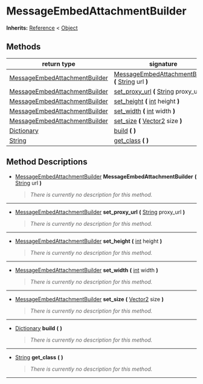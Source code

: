   
# MessageEmbedAttachmentBuilder
  
**Inherits:** [Reference](https://docs.godotengine.org/en/3.5/classes/class_reference.html) < [Object](https://docs.godotengine.org/en/3.5/classes/class_object.html)  
  
  
## Methods
  
| return type                                                                     | signature                                                                                                                                                      |
|---------------------------------------------------------------------------------|----------------------------------------------------------------------------------------------------------------------------------------------------------------|
| [MessageEmbedAttachmentBuilder](./class_messageembedattachmentbuilder.md)       | [MessageEmbedAttachmentBuilder](#method-MessageEmbedAttachmentBuilder) **(** [String](https://docs.godotengine.org/en/3.5/classes/class_string.html) url **)** |
| [MessageEmbedAttachmentBuilder](./class_messageembedattachmentbuilder.md)       | [set\_proxy\_url](#method-set-proxy-url) **(** [String](https://docs.godotengine.org/en/3.5/classes/class_string.html) proxy\_url **)**                        |
| [MessageEmbedAttachmentBuilder](./class_messageembedattachmentbuilder.md)       | [set\_height](#method-set-height) **(** [int](https://docs.godotengine.org/en/3.5/classes/class_int.html) height **)**                                         |
| [MessageEmbedAttachmentBuilder](./class_messageembedattachmentbuilder.md)       | [set\_width](#method-set-width) **(** [int](https://docs.godotengine.org/en/3.5/classes/class_int.html) width **)**                                            |
| [MessageEmbedAttachmentBuilder](./class_messageembedattachmentbuilder.md)       | [set\_size](#method-set-size) **(** [Vector2](https://docs.godotengine.org/en/3.5/classes/class_vector2.html) size **)**                                       |
| [Dictionary](https://docs.godotengine.org/en/3.5/classes/class_dictionary.html) | [build](#method-build) **(**  **)**                                                                                                                            |
| [String](https://docs.godotengine.org/en/3.5/classes/class_string.html)         | [get\_class](#method-get-class) **(**  **)**                                                                                                                   |  
  
## Method Descriptions
  
- <a name="method-MessageEmbedAttachmentBuilder"></a>[MessageEmbedAttachmentBuilder](./class_messageembedattachmentbuilder.md) **MessageEmbedAttachmentBuilder** **(** [String](https://docs.godotengine.org/en/3.5/classes/class_string.html) url **)**  
  
	> *There is currently no description for this method.*  
________________

- <a name="method-set-proxy-url"></a>[MessageEmbedAttachmentBuilder](./class_messageembedattachmentbuilder.md) **set\_proxy\_url** **(** [String](https://docs.godotengine.org/en/3.5/classes/class_string.html) proxy\_url **)**  
  
	> *There is currently no description for this method.*  
________________

- <a name="method-set-height"></a>[MessageEmbedAttachmentBuilder](./class_messageembedattachmentbuilder.md) **set\_height** **(** [int](https://docs.godotengine.org/en/3.5/classes/class_int.html) height **)**  
  
	> *There is currently no description for this method.*  
________________

- <a name="method-set-width"></a>[MessageEmbedAttachmentBuilder](./class_messageembedattachmentbuilder.md) **set\_width** **(** [int](https://docs.godotengine.org/en/3.5/classes/class_int.html) width **)**  
  
	> *There is currently no description for this method.*  
________________

- <a name="method-set-size"></a>[MessageEmbedAttachmentBuilder](./class_messageembedattachmentbuilder.md) **set\_size** **(** [Vector2](https://docs.godotengine.org/en/3.5/classes/class_vector2.html) size **)**  
  
	> *There is currently no description for this method.*  
________________

- <a name="method-build"></a>[Dictionary](https://docs.godotengine.org/en/3.5/classes/class_dictionary.html) **build** **(**  **)**  
  
	> *There is currently no description for this method.*  
________________

- <a name="method-get-class"></a>[String](https://docs.godotengine.org/en/3.5/classes/class_string.html) **get\_class** **(**  **)**  
  
	> *There is currently no description for this method.*  
________________

  
